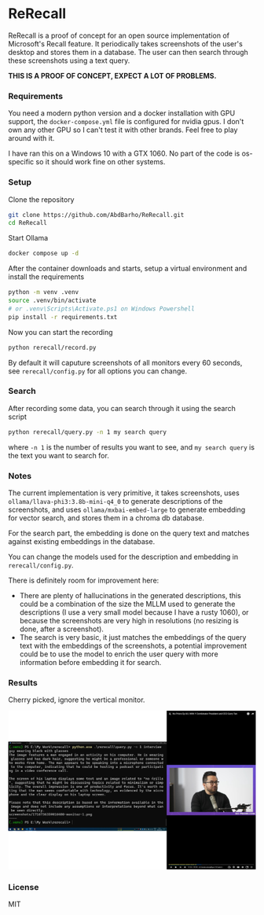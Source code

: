 # ReRecall

ReRecall is a proof of concept for an open source implementation of Microsoft's Recall feature. It periodically takes screenshots of the user's desktop and stores them in a database. The user can then search through these screenshots using a text query.

**THIS IS A PROOF OF CONCEPT, EXPECT A LOT OF PROBLEMS.**


### Requirements

You need a modern python version and a docker installation with GPU support, the `docker-compose.yml` file is configured for nvidia gpus.
I don't own any other GPU so I can't test it with other brands. Feel free to play around with it.

I have ran this on a Windows 10 with a GTX 1060. No part of the code is os-specific so it should work fine on other systems.


### Setup


Clone the repository

```bash
git clone https://github.com/AbdBarho/ReRecall.git
cd ReRecall
```

Start Ollama
```bash
docker compose up -d
```

After the container downloads and starts, setup a virtual environment and install the requirements

```bash
python -m venv .venv
source .venv/bin/activate
# or .venv\Scripts\Activate.ps1 on Windows Powershell
pip install -r requirements.txt
```

Now you can start the recording
```bash
python rerecall/record.py
```
By default it will caputure screenshots of all monitors every 60 seconds, see `rerecall/config.py` for all options you can change.


### Search

After recording some data, you can search through it using the search script

```bash
python rerecall/query.py -n 1 my search query
```
where `-n 1` is the number of results you want to see, and `my search query` is the text you want to search for.


### Notes


The current implementation is very primitive, it takes screenshots, uses `ollama/llava-phi3:3.8b-mini-q4_0` to generate descriptions of the screenshots, and uses `ollama/mxbai-embed-large` to generate embedding for vector search, and stores them in a chroma db database.

For the search part, the embedding is done on the query text and matches against existing embeddings in the database.

You can change the models used for the description and embedding in `rerecall/config.py`.

There is definitely room for improvement here:
* There are plenty of hallucinations in the generated descriptions, this could be a combination of the size the MLLM used to generate the descriptions (I use a very small model because I have a rusty 1060), or because the screenshots are very high in resolutions (no resizing is done, after a screenshot).
* The search is very basic, it just matches the embeddings of the query text with the embeddings of the screenshots, a potential improvement could be to use the model to enrich the user query with more information before embedding it for search.

### Results

Cherry picked, ignore the vertical monitor.

![image](./example.jpg)



### License
MIT
